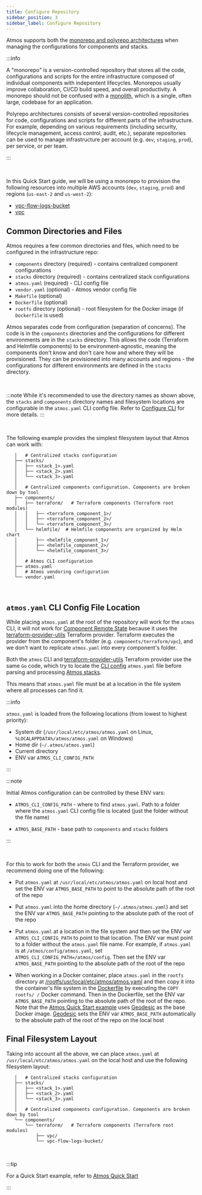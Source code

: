 ```yaml
---
title: Configure Repository
sidebar_position: 3
sidebar_label: Configure Repository
---
```


Atmos supports both the [monorepo and polyrepo architectures](https://en.wikipedia.org/wiki/Monorepo) when managing the configurations for components
and stacks.

:::info

A "monorepo" is a version-controlled repository that stores all the code, configurations and scripts for the entire infrastructure composed of individual components with indepentent lifecycles. Monorepos usually improve collaboration, CI/CD build speed, and overall productivity. A monorepo should not be confused with a [monolith](https://en.wikipedia.org/wiki/Monolithic_application), which is a single, often large, codebase for an application.

Polyrepo architectures consists of several version-controlled repositories for code, configurations and scripts for different parts of the
infrastructure. For example, depending on various requirements (including security, lifecycle management, access control, audit, etc.), separate repositories can be used to manage infrastructure per account (e.g. `dev`, `staging`, `prod`), per service, or per team.

:::

<br/>

In this Quick Start guide, we will be using a monorepo to provision the following resources into multiple AWS accounts (`dev`, `staging`, `prod`)
and regions (`us-east-2` and `us-west-2`):

- [vpc-flow-logs-bucket](https://github.com/cloudposse/atmos/tree/master/examples/quick-start/components/terraform/vpc-flow-logs-bucket)
- [vpc](https://github.com/cloudposse/atmos/tree/master/examples/quick-start/components/terraform/vpc)

## Common Directories and Files

Atmos requires a few common directories and files, which need to be configured in the infrastructure repo:

- `components` directory (required) - contains centralized component configurations
- `stacks` directory (required) - contains centralized stack configurations
- `atmos.yaml` (required) - CLI config file
- `vendor.yaml` (optional) - Atmos vendor config file
- `Makefile` (optional)
- `Dockerfile` (optional)
- `rootfs` directory (optional) - root filesystem for the Docker image (if `Dockerfile` is used)

Atmos separates code from configuration (separation of concerns). The code is in the `components` directories and the configurations for different environments are in the `stacks` directory. This allows the code (Terraform and Helmfile components) to be environment-agnostic, meaning the components don't know and don't care how and where they will be provisioned. They can be provisioned into many accounts and regions - the configurations for different environments are defined in the `stacks` directory.

<br/>

:::note
While it's recommended to use the directory names as shown above, the `stacks` and `components` directory names and filesystem locations are
configurable in the `atmos.yaml` CLI config file. Refer to [Configure CLI](/quick-start/advanced/configure-cli) for more details.
:::

<br/>

The following example provides the simplest filesystem layout that Atmos can work with:

```console
   │   # Centralized stacks configuration
   ├── stacks/
   │   ├── <stack_1>.yaml
   │   ├── <stack_2>.yaml
   │   └── <stack_3>.yaml
   │  
   │   # Centralized components configuration. Components are broken down by tool
   ├── components/
   │   ├── terraform/   # Terraform components (Terraform root modules)
   │   │   ├── <terraform_component_1>/
   │   │   ├── <terraform_component_2>/
   │   │   └── <terraform_component_3>/
   │   └── helmfile/  # Helmfile components are organized by Helm chart
   │       ├── <helmfile_component_1>/
   │       ├── <helmfile_component_2>/
   │       └── <helmfile_component_3>/
   │
   │   # Atmos CLI configuration
   ├── atmos.yaml
   │   # Atmos vendoring configuration
   └── vendor.yaml
```

<br/>

## `atmos.yaml` CLI Config File Location

While placing `atmos.yaml` at the root of the repository will work for the `atmos` CLI, it will not work
for [Component Remote State](/core-concepts/components/terraform/remote-state) because it uses
the [terraform-provider-utils](https://github.com/cloudposse/terraform-provider-utils) Terraform provider. Terraform executes the provider from the
component's folder (e.g. `components/terraform/vpc`), and we don't want to replicate `atmos.yaml` into every component's folder.

Both the `atmos` CLI and [terraform-provider-utils](https://github.com/cloudposse/terraform-provider-utils) Terraform provider use the same `Go` code,
which try to locate the [CLI config](/cli/configuration) `atmos.yaml` file before parsing and processing [Atmos stacks](/core-concepts/stacks).

This means that `atmos.yaml` file must be at a location in the file system where all processes can find it.

:::info

`atmos.yaml` is loaded from the following locations (from lowest to highest priority):

- System dir (`/usr/local/etc/atmos/atmos.yaml` on Linux, `%LOCALAPPDATA%/atmos/atmos.yaml` on Windows)
- Home dir (`~/.atmos/atmos.yaml`)
- Current directory
- ENV var `ATMOS_CLI_CONFIG_PATH`

:::

:::note

Initial Atmos configuration can be controlled by these ENV vars:

- `ATMOS_CLI_CONFIG_PATH` - where to find `atmos.yaml`. Path to a folder where the `atmos.yaml` CLI config file is located (just the folder without 
   the file name)

- `ATMOS_BASE_PATH` - base path to `components` and `stacks` folders

:::

<br/>

For this to work for both the `atmos` CLI and the Terraform provider, we recommend doing one of the following:

- Put `atmos.yaml` at `/usr/local/etc/atmos/atmos.yaml` on local host and set the ENV var `ATMOS_BASE_PATH` to point to the absolute path of the root
  of the repo

- Put `atmos.yaml` into the home directory (`~/.atmos/atmos.yaml`) and set the ENV var `ATMOS_BASE_PATH` pointing to the absolute path of the root of
  the repo

- Put `atmos.yaml` at a location in the file system and then set the ENV var `ATMOS_CLI_CONFIG_PATH` to point to that location. The ENV var must
  point to a folder without the `atmos.yaml` file name. For example, if `atmos.yaml` is at `/atmos/config/atmos.yaml`,
  set `ATMOS_CLI_CONFIG_PATH=/atmos/config`. Then set the ENV var `ATMOS_BASE_PATH` pointing to the absolute path of the root of the repo

- When working in a Docker container, place `atmos.yaml` in the `rootfs` directory
  at [/rootfs/usr/local/etc/atmos/atmos.yaml](https://github.com/cloudposse/atmos/blob/master/examples/quick-start/rootfs/usr/local/etc/atmos/atmos.yaml)
  and then copy it into the container's file system in the [Dockerfile](https://github.com/cloudposse/atmos/blob/master/examples/quick-start/Dockerfile)
  by executing the `COPY rootfs/ /` Docker command. Then in the Dockerfile, set the ENV var `ATMOS_BASE_PATH` pointing to the absolute path of the
  root of the repo. Note that the [Atmos Quick Start example](https://github.com/cloudposse/atmos/blob/master/examples/quick-start)
  uses [Geodesic](https://github.com/cloudposse/geodesic) as the base Docker image. [Geodesic](https://github.com/cloudposse/geodesic) sets the ENV
  var `ATMOS_BASE_PATH` automatically to the absolute path of the root of the repo on the local host

## Final Filesystem Layout

Taking into account all the above, we can place `atmos.yaml` at `/usr/local/etc/atmos/atmos.yaml` on the local host and use the following filesystem
layout:

```console
   │   # Centralized stacks configuration
   ├── stacks/
   │   ├── <stack_1>.yaml
   │   ├── <stack_2>.yaml
   │   └── <stack_3>.yaml
   │  
   │   # Centralized components configuration. Components are broken down by tool
   └── components/
       └── terraform/   # Terraform components (Terraform root modules)
           ├── vpc/
           └── vpc-flow-logs-bucket/
```

<br/>

:::tip

For a Quick Start example, refer to [Atmos Quick Start](https://github.com/cloudposse/atmos/tree/master/examples/quick-start)

:::
